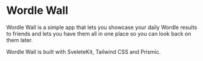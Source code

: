 # Wordle Wall

Wordle Wall is a simple app that lets you showcase your daily Wordle results to friends and lets you have them all in one place so you can look back on them later.

Wordle Wall is built with SveleteKit, Tailwind CSS and Prismic.
